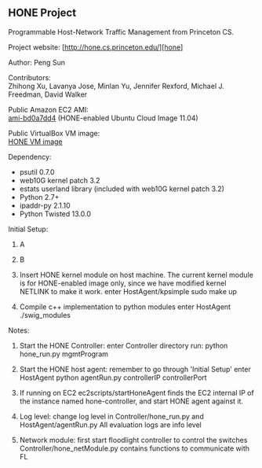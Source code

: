 ## HONE Project

Programmable Host-Network Traffic Management from Princeton CS. 

Project website: [http://hone.cs.princeton.edu/][hone]

Author: Peng Sun

Contributors:  
Zhihong Xu, Lavanya Jose, Minlan Yu, Jennifer Rexford, Michael J. Freedman,
David Walker

Public Amazon EC2 AMI:  
[ami-bd0a7dd4][ami] (HONE-enabled Ubuntu Cloud Image 11.04)

Public VirtualBox VM image:  
[HONE VM image][vm]

Dependency:
* psutil 0.7.0
* web10G kernel patch 3.2
* estats userland library (included with web10G kernel patch 3.2)
* Python 2.7+
* ipaddr-py 2.1.10
* Python Twisted 13.0.0

Initial Setup:
1. A
2. B


1. Insert HONE kernel module on host machine. The current kernel module is for
HONE-enabled image only, since we have modified kernel NETLINK to make it work.
    enter HostAgent/kpsimple
    sudo make up
2. Compile c++ implementation to python modules
    enter HostAgent
    ./swig_modules

Notes:
1. Start the HONE Controller:
    enter Controller directory
    run: python hone_run.py mgmtProgram

2. Start the HONE host agent:
    remember to go through 'Initial Setup'
    enter HostAgent
    python agentRun.py controllerIP controllerPort

3. If running on EC2
    ec2scripts/startHoneAgent finds the EC2 internal IP of the
    instance named hone-controller, and start HONE agent against it. 

4. Log level:
    change log level in Controller/hone_run.py and HostAgent/agentRun.py
    All evaluation logs are info level

5. Network module:
    first start floodlight controller to control the switches
    Controller/hone_netModule.py contains functions to communicate with FL

[hone]: http://hone.cs.princeton.edu/
[ami]: https://console.aws.amazon.com/ec2/home?region=us-east-1#launchAmi=ami-bd0a7dd4
[vm]: http://hone.cs.princeton.edu/files/hone-vm.ova
